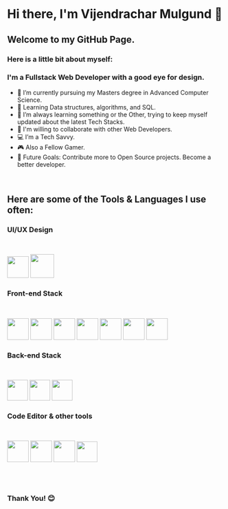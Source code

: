 # Hi there, I'm Vijendrachar Mulgund 👋

## Welcome to my GitHub Page.


### Here is a little bit about myself:

### I'm a Fullstack Web Developer with a good eye for design.

- 🔭 I’m currently pursuing my Masters degree in Advanced Computer Science.
- 📖 Learning Data structures, algorithms, and SQL. 
- 🌱 I’m always learning something or the Other, trying to keep myself updated about the latest Tech Stacks.
- 🤝 I'm willing to collaborate with other Web Developers.
- 💻 I’m a Tech Savvy.
- 🎮 Also a Fellow Gamer.
- 🥅 Future Goals: Contribute more to Open Source projects. Become a better developer.

<br />

## Here are some of the Tools & Languages I use often:

### UI/UX Design

<br/>

[<img width="50" src="images/adobe-xd.png">][space]
[<img width="55" src="images/figma_1.png">][space]

### Front-end Stack

<br/>

[<img width="50" src="images/html.png">][space]
[<img width="50" src="images/css.png">][space]
[<img width="50" src="images/sass.png">][space]
[<img width="50" src="images/js.png">][space]
[<img width="50" src="images/ts.png">][space]
[<img width="50" src="images/angular.png">][space]
[<img width="50" src="images/ionic_1.png">][space]

### Back-end Stack

<br/>

[<img width="48" src="images/node.png">][space]
[<img width="48" src="images/mongo.png">][space]
[<img width="48" src="images/firebase.png">][space]

### Code Editor & other tools

<br/>

[<img width="50" src="images/vscode.png">][space]
[<img width="50" src="images/git.png">][space]
[<img width="50" src="images/github.png">][space]
[<img width="48" src="images/postman-2.png">][space]

<br/>
<br/>

### Thank You! 😊

[space]: ""
